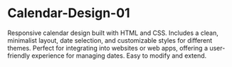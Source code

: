 # Calendar-Design-01
Responsive calendar design built with HTML and CSS. Includes a clean, minimalist layout, date selection, and customizable styles for different themes. Perfect for integrating into websites or web apps, offering a user-friendly experience for managing dates. Easy to modify and extend.
